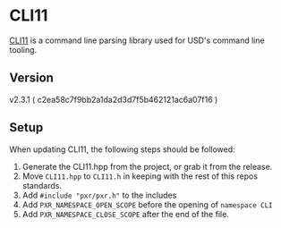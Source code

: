 # CLI11

[CLI11](https://github.com/CLIUtils/CLI11) is a command line parsing library
used for USD's command line tooling.

## Version

v2.3.1 ( c2ea58c7f9bb2a1da2d3d7f5b462121ac6a07f16 )

## Setup

When updating CLI11, the following steps should be followed:

1. Generate the CLI11.hpp from the project, or grab it from the release.
2. Move `CLI11.hpp` to `CLI11.h` in keeping with the rest of this repos standards.
3. Add `#include "pxr/pxr.h"` to the includes
4. Add `PXR_NAMESPACE_OPEN_SCOPE` before the opening of `namespace CLI`
5. Add `PXR_NAMESPACE_CLOSE_SCOPE` after the end of the file.